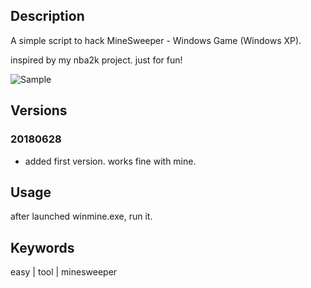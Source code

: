 ## Description

A simple script to hack MineSweeper - Windows Game (Windows XP).

inspired by my nba2k project. just for fun!

![Sample](https://raw.githubusercontent.com/yo1995/Daily_Python_Tasks/master/Tool_WinMineMem/sample.gif)

## Versions

### 20180628

- added first version. works fine with mine.

## Usage

after launched winmine.exe, run it.

## Keywords

easy | tool | minesweeper
